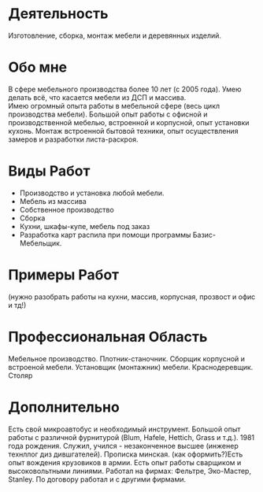 
Деятельность
===
Изготовление, сборка, монтаж мебели и деревянных изделий.

Обо мне
===
В сфере мебельного производства более 10 лет (с 2005 года).
Умею делать всё, что касается мебели из ДСП и массива.  
Имею огромный опыта работы в мебельной сфере (весь цикл производства мебели).
Большой опыт работы с офисной и производственной мебелью, встроенной и корпусной, опыт установки кухонь. 
Монтаж встроенной бытовой техники, опыт осуществления замеров и разработки листа-раскроя.

Виды Работ
===
- Производство и установка любой мебели.
- Мебель из массива
- Собственное производство
- Сборка 
- Кухни, шкафы-купе, мебель под заказ
- Разработка карт распила при помощи программы Базис-Мебельщик.

Примеры Работ
=== 
(нужно разобрать работы на кухни, массив, корпусная, прозвост и офис и тд!)

Профессиональная Область
===
Мебельное производство. 
Плотник-станочник.
Сборщик корпусной и встроеной мебели. 
Установщик (монтажник) мебели.
Краснодеревщик. 
Столяр

Дополнительно
===
Есть свой микроавтобус и необходимый инструмент.
Большой опыт работы с различной фурнитурой (Blum, Hafele, Hettich, Grass и т.д.).
1981 года рождения.  Служил, учился - незаконченное высшее (инженер технллог диз дившгателей). Прописка минская.
(как оформить?)Есть опыт вождения крузовиков в армии. Есть опыт работы сварщиком и высоковольтными линиями. 
Работал на фирмах: Фельтре, Эко-Мастер, Stanley. По договору работал и с другими фирмами. 


